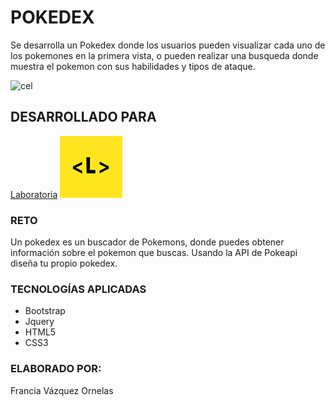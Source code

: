 # POKEDEX

Se desarrolla un Pokedex donde los usuarios pueden visualizar cada uno de los pokemones en la primera vista, o pueden realizar una busqueda donde muestra el pokemon con sus habilidades y tipos de ataque.


![cel](https://user-images.githubusercontent.com/37431745/45119742-dfb4b800-b121-11e8-8024-d7b7acca06a3.png)

## DESARROLLADO PARA
[Laboratoria](http://laboratoria.la)
![laboratoria](assets/image/laboratoria.png)


### RETO

Un pokedex es un buscador de Pokemons, donde puedes obtener información sobre el pokemon que buscas. Usando la API de Pokeapi diseña tu propio pokedex. 

### TECNOLOGÍAS APLICADAS

- Bootstrap
- Jquery
- HTML5
- CSS3

### ELABORADO POR:
Francia Vázquez Ornelas